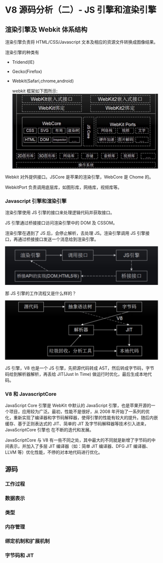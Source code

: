 # V8 源码分析（二）- JS 引擎和渲染引擎

## 渲染引擎及 Webkit 体系结构

渲染引擎负责将 HTML/CSS/Javascript 文本及相应的资源文件转换成图像结果。

渲染引擎的种类有

- Tridend(IE)
- Gecko(Firefox)
- Webkit(Safari,chrome,android)

  webkit 框架如下图所示:
  ![](./images/v8_01.jpg)

Webkit 对外提供接口。JSCore 是苹果的渲染引擎，WebCore 是 Chome 的。

WebkitPort 负责调用底层库，如图形库，网络库，视频库等。

### Javascript 引擎和渲染引擎

渲染引擎使用 JS 引擎的接口来处理逻辑代码并获取接口。

JS 引擎通过桥接接口访问渲染引擎中的 DOM 及 CSSOM。

渲染引擎在遇到了 JS 后，会停止解析，去处理 JS。渲染引擎调用 JS 引擎接口，再通过桥接接口发送一个消息给到渲染引擎。

![](./images/v8_02.jpg)

那 JS 引擎的工作流程又是什么样的？

![](./images/v8_03.jpg)

JS 引擎，V8 也是一个 JS 引擎，先把源代码转成 AST，然后转成字节码，字节码给到解析器解析，再丢给 JIT(Just In Time) 做运行时优化，最后生成本地代码。

### V8 和 JavascriptCore

JavaScript Core 引擎是 WebKit 中默认的 JavaScript 引擎，也是苹果开源的一个项目，应用较为广泛。最初，性能不是很好，从 2008 年开始了一系列的优化，重新实现了编译器和字节码解释器，使得引擎的性能有较大的提升。随后内嵌缓存、基于正则表达式的 JIT、简单的 JIT 及字节码解释器等技术引入进来，JavaScriptCore 引擎也
在不断的迭代和发展。

JavaScriptCore 与 V8 有一些不同之处，其中最大的不同就是新增了字节码的中间表示，并加入了多层 JIT 编译器（如：简单 JIT 编译器、DFG JIT 编译器、LLVM 等）优化性能，不停的对本地代码进行优化。

## 源码

### 工作过程

### 数据表示

### 类型

### 内存管理

### 绑定机制和扩展机制

### 字节码和 JIT

